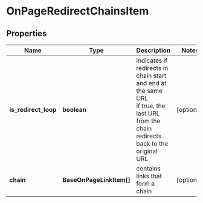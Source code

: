# OnPageRedirectChainsItem

## Properties

| Name | Type | Description | Notes |
|------------ | ------------- | ------------- | -------------|
**is_redirect_loop** | **boolean** | indicates if redirects in chain start and end at the same URL<br>if true, the last URL from the chain redirects back to the original URL |[optional]|
**chain** | **BaseOnPageLinkItem[]** | contains links that form a chain |[optional]|